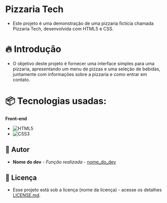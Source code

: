 # Pizzaria Tech

- Este projeto é uma demonstração de uma pizzaria fictícia chamada Pizzaria Tech, desenvolvida com HTML5 e CSS.

# 🔥 Introdução

- O objetivo deste projeto é fornecer uma interface simples para uma pizzaria, apresentando um menu de pizzas e uma seleção de bebidas, juntamente com informações sobre a pizzaria e como entrar em contato.

# 📦 Tecnologias usadas:
**Front-end**
- ![HTML5](https://img.shields.io/badge/html5-%23E34F26.svg?style=for-the-badge&logo=html5&logoColor=white)
- ![CSS3](https://img.shields.io/badge/css3-%231572B6.svg?style=for-the-badge&logo=css3&logoColor=white)

## 👷 Autor

* **Nome do dev** - *Função realizada* - [nome_do_dev](https://github.com/link_do_Perfil)

## 📄 Licença

* Esse projeto está sob a licença (nome da licença) - acesse os detalhes [LICENSE.md](https://github.com/link_da_licenca).  
  
